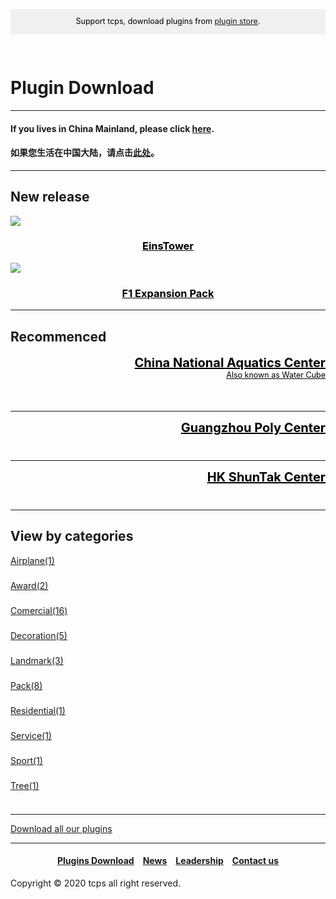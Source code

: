 <head>
<style>
h1 {text-align: center;}
h2 {text-align: left;}
h4 {text-align: center;}
h3 {text-align: center;}
p {text-align: center;}
</style>
<style type="text/css">
  #left{
        text-align:left;
  }
  #a_left{
        text-align:left;
        height: 40px
  }
  #right{
        text-align:right;
  }
  #title{
        font-size:20px;
        text-align:right;
        font-weight:bold;
  }
  #des{
        font-size:12.5px;
        text-align:right;
  }
  #banner_support{
                 font-size:12.5px;
                 line-height: 40px;
                 background-color: #f0f0f0;
                 weight: 100%;
                 color: #000000;
                 text-align: center;
	</style>
</head>
<script>
console.log("So, you want to use inspect tool? Still those words, support tcps, download plugins from plugin store.");
function myFunction(){
	var r=confirm("Support tcps, download plugins from plugin store.\nClick the confrim buttton to visit plugin store.");
	if (r==true){
                 window.location.assign("/jump/plugin-store")
	}
	else{
	
	}
}
window.onload=myFunction
</script>
<div id="banner_support">Support tcps, download plugins from <a href="/jump/plugin-store/">plugin store</a>.</div>
<div style="height: 30px"></div>
<h1><div id="left">Plugin Download</div></h1>
<hr>
<h4><div id="left">If you lives in China Mainland, please click <a href="/plugins/download/cn/eng">here</a>.</div></h4>
<h4><div id="left">如果您生活在中国大陆，请点击<a href="/plugins/download/cn">此处</a>。</div></h4>
<hr>
<h2>New release</h2>
<a href="/plugins/EinsTower by TCPS Team.zip"><img src="//ttcps.github.io/images/tcps_enistower_thumbnail_compressed_.jpg"></a>
<h3><a href="/plugins/Tropical Hotel by TCPS Team.zip" style="color:black;">EinsTower</a></h3>
<a href="f1/"><img src="//ttcps.github.io/images/48d57497ff043f19ea72e10404ee4fd.png"></a>
<h3><a href="f1/" style="color:black;">F1 Expansion Pack</a></h3>
<hr>
<h2>Recommenced</h2>
<div style="height: 75px">
<div id="title"><a href="/plugins/China National Aquatics Center by TCPS Team.zip" style="color:black;">China National Aquatics Center</a></div>
<div id="des"><a href="/plugins/China National Aquatics Center by TCPS Team.zip" style="color:black;">Also known as Water Cube</a></div>
</div>
<hr>
<div style="height: 50px">
<div id="title"><a href="/plugins/Guangzhou Poly Center by TCPS Team.zip" style="color:black;">Guangzhou Poly Center</a></div>
</div>
<hr>
<div style="height: 50px">
<div id="title"><a href="/plugins/HK ShunTak Center by TCPS Team.zip" style="color:black;">HK ShunTak Center</a></div>
</div>
<hr>
<h2>View by categories</h2>
<div id="a_left"><a href="airplane/">Airplane(1)</a></div>

<div id="a_left"><a href="award/">Award(2)</a></div>

<div id="a_left"><a href="commercial/">Comercial(16)</a></div>

<div id="a_left"><a href="decoration/">Decoration(5)</a></div>

<div id="a_left"><a href="landmark/">Landmark(3)</a></div>

<div id="a_left"><a href="pack/">Pack(8)</a></div>

<div id="a_left"><a href="residential/">Residential(1)</a></div>

<div id="a_left"><a href="service/">Service(1)</a></div>

<div id="a_left"><a href="sport/">Sport(1)</a></div>

<div id="a_left"><a href="tree/">Tree(1)</a></div>
<hr>
<a href="https://ttcps.github.io/plugins/tcps_all-plugins_20200804.zip" style="text-align: center;">Download all our plugins</a>
<hr>
<h4><a href="/plugins/download">Plugins Download</a>&emsp;<a href="/news">News</a>&emsp;<a href="/leadership">Leadership</a>&emsp;<a href="/contact">Contact us</a></h4>
Copyright © 2020 tcps all right reserved.
